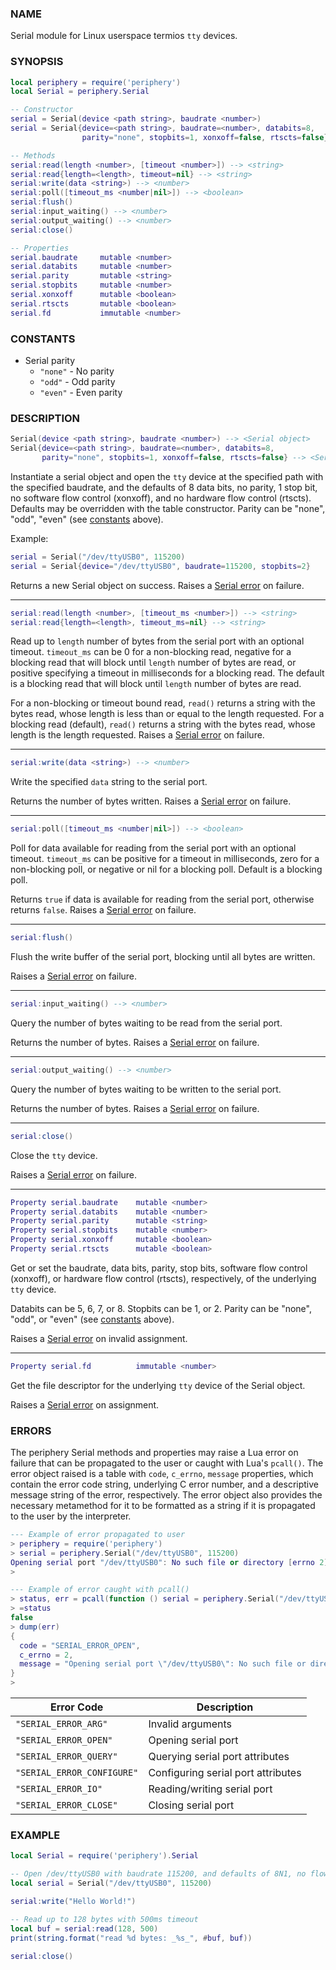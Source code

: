 ### NAME

Serial module for Linux userspace termios `tty` devices.

### SYNOPSIS

``` lua
local periphery = require('periphery')
local Serial = periphery.Serial

-- Constructor
serial = Serial(device <path string>, baudrate <number>)
serial = Serial{device=<path string>, baudrate=<number>, databits=8,
                parity="none", stopbits=1, xonxoff=false, rtscts=false}

-- Methods
serial:read(length <number>, [timeout <number>]) --> <string>
serial:read{length=<length>, timeout=nil} --> <string>
serial:write(data <string>) --> <number>
serial:poll([timeout_ms <number|nil>]) --> <boolean>
serial:flush()
serial:input_waiting() --> <number>
serial:output_waiting() --> <number>
serial:close()

-- Properties
serial.baudrate     mutable <number>
serial.databits     mutable <number>
serial.parity       mutable <string>
serial.stopbits     mutable <number>
serial.xonxoff      mutable <boolean>
serial.rtscts       mutable <boolean>
serial.fd           immutable <number>
```

### CONSTANTS

* Serial parity
    * `"none"` - No parity
    * `"odd"` - Odd parity
    * `"even"` - Even parity

### DESCRIPTION

``` lua
Serial(device <path string>, baudrate <number>) --> <Serial object>
Serial{device=<path string>, baudrate=<number>, databits=8,
       parity="none", stopbits=1, xonxoff=false, rtscts=false} --> <Serial object>
```

Instantiate a serial object and open the `tty` device at the specified path with the specified baudrate, and the defaults of 8 data bits, no parity, 1 stop bit, no software flow control (xonxoff), and no hardware flow control (rtscts). Defaults may be overridden with the table constructor. Parity can be "none", "odd", "even" (see [constants](#constants) above).

Example:
``` lua
serial = Serial("/dev/ttyUSB0", 115200)
serial = Serial{device="/dev/ttyUSB0", baudrate=115200, stopbits=2}
```

Returns a new Serial object on success. Raises a [Serial error](#errors) on failure.

--------------------------------------------------------------------------------

``` lua
serial:read(length <number>, [timeout_ms <number>]) --> <string>
serial:read{length=<length>, timeout_ms=nil} --> <string>
```
Read up to `length` number of bytes from the serial port with an optional timeout. `timeout_ms` can be 0 for a non-blocking read, negative for a blocking read that will block until `length` number of bytes are read, or positive specifying a timeout in milliseconds for a blocking read. The default is a blocking read that will block until `length` number of bytes are read.

For a non-blocking or timeout bound read, `read()` returns a string with the bytes read, whose length is less than or equal to the length requested. For a blocking read (default), `read()` returns a string with the bytes read, whose length is the length requested. Raises a [Serial error](#errors) on failure.

--------------------------------------------------------------------------------

``` lua
serial:write(data <string>) --> <number>
```
Write the specified `data` string to the serial port.

Returns the number of bytes written. Raises a [Serial error](#errors) on failure.

--------------------------------------------------------------------------------

``` lua
serial:poll([timeout_ms <number|nil>]) --> <boolean>
```
Poll for data available for reading from the serial port with an optional timeout. `timeout_ms` can be positive for a timeout in milliseconds, zero for a non-blocking poll, or negative or nil for a blocking poll. Default is a blocking poll.

Returns `true` if data is available for reading from the serial port, otherwise returns `false`. Raises a [Serial error](#errors) on failure.

--------------------------------------------------------------------------------

``` lua
serial:flush()
```
Flush the write buffer of the serial port, blocking until all bytes are written.

Raises a [Serial error](#errors) on failure.

--------------------------------------------------------------------------------

``` lua
serial:input_waiting() --> <number>
```
Query the number of bytes waiting to be read from the serial port.

Returns the number of bytes. Raises a [Serial error](#errors) on failure.

--------------------------------------------------------------------------------

``` lua
serial:output_waiting() --> <number>
```
Query the number of bytes waiting to be written to the serial port.

Returns the number of bytes. Raises a [Serial error](#errors) on failure.

--------------------------------------------------------------------------------

``` lua
serial:close()
```
Close the `tty` device.

Raises a [Serial error](#errors) on failure.

--------------------------------------------------------------------------------

``` lua
Property serial.baudrate    mutable <number>
Property serial.databits    mutable <number>
Property serial.parity      mutable <string>
Property serial.stopbits    mutable <number>
Property serial.xonxoff     mutable <boolean>
Property serial.rtscts      mutable <boolean>
```
Get or set the baudrate, data bits, parity, stop bits, software flow control (xonxoff), or hardware flow control (rtscts), respectively, of the underlying `tty` device.

Databits can be 5, 6, 7, or 8. Stopbits can be 1, or 2. Parity can be "none", "odd", or "even" (see [constants](#constants) above).

Raises a [Serial error](#errors) on invalid assignment.

--------------------------------------------------------------------------------

``` lua
Property serial.fd          immutable <number>
```
Get the file descriptor for the underlying `tty` device of the Serial object.

Raises a [Serial error](#errors) on assignment.

### ERRORS

The periphery Serial methods and properties may raise a Lua error on failure that can be propagated to the user or caught with Lua's `pcall()`. The error object raised is a table with `code`, `c_errno`, `message` properties, which contain the error code string, underlying C error number, and a descriptive message string of the error, respectively. The error object also provides the necessary metamethod for it to be formatted as a string if it is propagated to the user by the interpreter.

``` lua
--- Example of error propagated to user
> periphery = require('periphery')
> serial = periphery.Serial("/dev/ttyUSB0", 115200)
Opening serial port "/dev/ttyUSB0": No such file or directory [errno 2]
> 

--- Example of error caught with pcall()
> status, err = pcall(function () serial = periphery.Serial("/dev/ttyUSB0", 115200) end)
> =status
false
> dump(err)
{
  code = "SERIAL_ERROR_OPEN",
  c_errno = 2,
  message = "Opening serial port \"/dev/ttyUSB0\": No such file or directory [errno 2]"
}
> 
```

| Error Code                    | Description                           |
|-------------------------------|---------------------------------------|
| `"SERIAL_ERROR_ARG"`          | Invalid arguments                     |
| `"SERIAL_ERROR_OPEN"`         | Opening serial port                   |
| `"SERIAL_ERROR_QUERY"`        | Querying serial port attributes       |
| `"SERIAL_ERROR_CONFIGURE"`    | Configuring serial port attributes    |
| `"SERIAL_ERROR_IO"`           | Reading/writing serial port           |
| `"SERIAL_ERROR_CLOSE"`        | Closing serial port                   |

### EXAMPLE

``` lua
local Serial = require('periphery').Serial

-- Open /dev/ttyUSB0 with baudrate 115200, and defaults of 8N1, no flow control
local serial = Serial("/dev/ttyUSB0", 115200)

serial:write("Hello World!")

-- Read up to 128 bytes with 500ms timeout
local buf = serial:read(128, 500)
print(string.format("read %d bytes: _%s_", #buf, buf))

serial:close()
```

